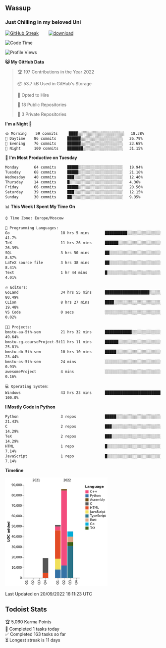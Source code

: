 ## Wassup 
### Just Chilling in my beloved Uni 

<!--
-->

[![GitHub Streak](http://github-readme-streak-stats.herokuapp.com?user=archeoss&theme=shades-of-purple&hide_border=true&date_format=j%20M%5B%20Y%5D)](https://git.io/streak-stats)&nbsp;&nbsp;&nbsp;&nbsp;&nbsp;&nbsp;&nbsp;&nbsp;[![download](https://user-images.githubusercontent.com/68448737/147796309-d8b65b1d-4dde-40d9-b03a-2b42aaa6cd43.jpeg)
](http://bmstu.ru/)

<!--START_SECTION:waka-->
![Code Time](http://img.shields.io/badge/Code%20Time-578%20hrs%2033%20mins-blue)

![Profile Views](http://img.shields.io/badge/Profile%20Views-2-blue)

**🐱 My GitHub Data** 

> 🏆 197 Contributions in the Year 2022
 > 
> 📦 53.7 kB Used in GitHub's Storage 
 > 
> 💼 Opted to Hire
 > 
> 📜 18 Public Repositories 
 > 
> 🔑 3 Private Repositories  
 > 
**I'm a Night 🦉** 

```text
🌞 Morning    59 commits     ████░░░░░░░░░░░░░░░░░░░░░   18.38% 
🌆 Daytime    86 commits     ██████░░░░░░░░░░░░░░░░░░░   26.79% 
🌃 Evening    76 commits     ██████░░░░░░░░░░░░░░░░░░░   23.68% 
🌙 Night      100 commits    ███████░░░░░░░░░░░░░░░░░░   31.15%

```
📅 **I'm Most Productive on Tuesday** 

```text
Monday       64 commits     █████░░░░░░░░░░░░░░░░░░░░   19.94% 
Tuesday      68 commits     █████░░░░░░░░░░░░░░░░░░░░   21.18% 
Wednesday    40 commits     ███░░░░░░░░░░░░░░░░░░░░░░   12.46% 
Thursday     14 commits     █░░░░░░░░░░░░░░░░░░░░░░░░   4.36% 
Friday       66 commits     █████░░░░░░░░░░░░░░░░░░░░   20.56% 
Saturday     39 commits     ███░░░░░░░░░░░░░░░░░░░░░░   12.15% 
Sunday       30 commits     ██░░░░░░░░░░░░░░░░░░░░░░░   9.35%

```


📊 **This Week I Spent My Time On** 

```text
⌚︎ Time Zone: Europe/Moscow

💬 Programming Languages: 
Go                       18 hrs 5 mins       ██████████░░░░░░░░░░░░░░░   41.7% 
TeX                      11 hrs 26 mins      ██████░░░░░░░░░░░░░░░░░░░   26.39% 
SQL                      3 hrs 50 mins       ██░░░░░░░░░░░░░░░░░░░░░░░   8.87% 
LaTeX source file        3 hrs 38 mins       ██░░░░░░░░░░░░░░░░░░░░░░░   8.41% 
Text                     1 hr 44 mins        █░░░░░░░░░░░░░░░░░░░░░░░░   4.01%

🔥 Editors: 
GoLand                   34 hrs 55 mins      ████████████████████░░░░░   80.49% 
CLion                    8 hrs 27 mins       ████░░░░░░░░░░░░░░░░░░░░░   19.48% 
VS Code                  0 secs              ░░░░░░░░░░░░░░░░░░░░░░░░░   0.02%

🐱‍💻 Projects: 
bmstu-aa-5th-sem         21 hrs 32 mins      ████████████░░░░░░░░░░░░░   49.64% 
bmstu-cg-courseProject-5t11 hrs 11 mins      ██████░░░░░░░░░░░░░░░░░░░   25.81% 
bmstu-db-5th-sem         10 hrs 10 mins      █████░░░░░░░░░░░░░░░░░░░░   23.44% 
bmstu-os-5th-sem         24 mins             ░░░░░░░░░░░░░░░░░░░░░░░░░   0.93% 
awesomeProject           4 mins              ░░░░░░░░░░░░░░░░░░░░░░░░░   0.16%

💻 Operating System: 
Windows                  43 hrs 23 mins      █████████████████████████   100.0%

```

**I Mostly Code in Python** 

```text
Python                   3 repos             █████░░░░░░░░░░░░░░░░░░░░   21.43% 
C                        2 repos             ███░░░░░░░░░░░░░░░░░░░░░░   14.29% 
TeX                      2 repos             ███░░░░░░░░░░░░░░░░░░░░░░   14.29% 
HTML                     1 repo              █░░░░░░░░░░░░░░░░░░░░░░░░   7.14% 
JavaScript               1 repo              █░░░░░░░░░░░░░░░░░░░░░░░░   7.14%

```


**Timeline**

![Chart not found](https://raw.githubusercontent.com/archeoss/archeoss/master/charts/bar_graph.png) 


 Last Updated on 20/09/2022 16:11:23 UTC
<!--END_SECTION:waka-->

## Todoist Stats

<!-- TODO-IST:START -->
🏆  5,060 Karma Points           
🌸  Completed 1 tasks today           
✅  Completed 163 tasks so far           
⏳  Longest streak is 11 days
<!-- TODO-IST:END -->

